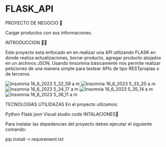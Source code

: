 # FLASK_API
PROYECTO DE NEGOCIO 🤝

Cargar productos con sus informaciones.

INTRODUCCION 🧑‍💻

Este proyecto esta enfocado en en realizar una API utilizando FLASK en donde realiza actualizaciones, borrar producto, agregar producto alojados en un archivos JSON.
Usando Imsomnia básicamente nos permite realizar peticiones de una manera simple para testear APIs de tipo RESTpropias o de terceros.


![Insomnia 16_6_2023 5_32_59 a  m](https://github.com/LeonelMauro/FLASK_API/assets/134123021/5257f40c-2888-4917-965b-44885156f390)
![Insomnia 16_6_2023 5_33_20 a  m](https://github.com/LeonelMauro/FLASK_API/assets/134123021/13d34748-c174-4b27-bb50-92382fa10871)
![Insomnia 16_6_2023 5_34_17 a  m](https://github.com/LeonelMauro/FLASK_API/assets/134123021/2d1d4530-3c13-48b5-b008-89179ca333ab)
![Insomnia 16_6_2023 5_35_14 a  m](https://github.com/LeonelMauro/FLASK_API/assets/134123021/ce28a939-7ce4-4e2b-929f-4725c66dbac4)
![Insomnia 16_6_2023 5_36_11 a  m](https://github.com/LeonelMauro/FLASK_API/assets/134123021/a0335df0-b276-4d90-9127-ef5a156b608e)


TECNOLOGIAS UTILIDAZAS En el proyecto utlizamos:

Python
Flask
json
Visual studio code
INTALACIONES💼

Para instalar las depedencias del proyecto debes ejecutar el siguiente comando:

pip install -r requirement.txt
